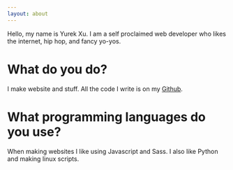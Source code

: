 ```yaml
---
layout: about
---
```


Hello, my name is Yurek Xu. I am a self proclaimed web developer who likes the internet, hip hop, and fancy yo-yos.

# What do you do?
I make website and stuff. All the code I write is on my [Github](https://github.com/Tim-Burbank).

# What programming languages do you use?
When making websites I like using Javascript and Sass. I also like Python and making linux scripts.